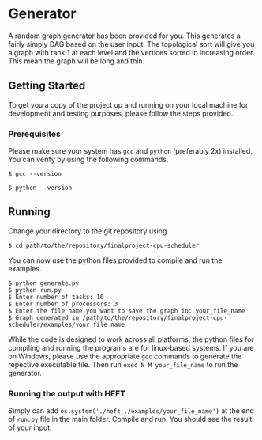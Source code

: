 # Generator

A random graph generator has been provided for you. This generates a fairly simply DAG based on the user input. The topological sort will give you a graph with rank 1 at each level and the vertices sorted in increasing order. This mean the graph will be long and thin.

## Getting Started

To get you a copy of the project up and running on your local machine for development and testing purposes, please follow the steps provided.

### Prerequisites

Please make sure your system has `gcc` and `python` (preferably 2x) installed. You can verify by using the following commands.

```
$ gcc --version
```

```
$ python --version
```

## Running

Change your directory to the git repository using

```
$ cd path/to/the/repository/finalproject-cpu-scheduler
```

You can now use the python files provided to compile and run the examples.

```
$ python generate.py
$ python run.py
$ Enter number of tasks: 10
$ Enter number of processors: 3
$ Enter the file name you want to save the graph in: your_file_name
$ Graph generated in /path/to/the/repository/finalproject-cpu-scheduler/examples/your_file_name
```

While the code is designed to work across all platforms, the python files for compiling and running the programs are for linux-based systems. If you are on Windows, please use the appropriate `gcc` commands to generate the repective executable file. Then run `exec N M your_file_name` to run the generator.

### Running the output with HEFT

Simply can add `os.system('./heft ./examples/your_file_name')` at the end of `run.py` file in the main folder. Compile and run. You should see the result of your input.
